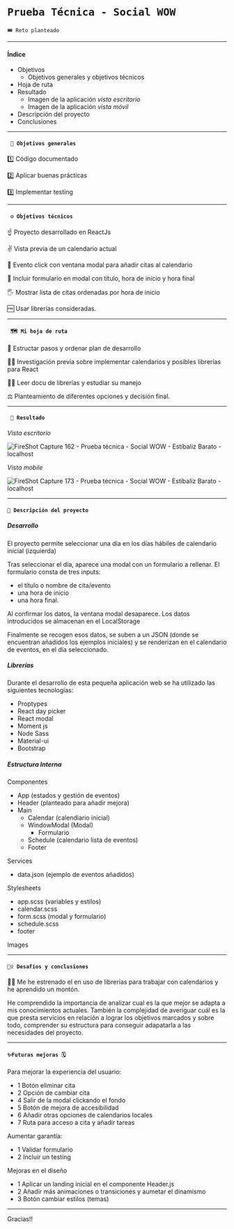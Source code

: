 # `Prueba Técnica - Social WOW `

`🎟 Reto planteado`

---

#### Índice

- Objetivos
  - Objetivos generales y objetivos técnicos
- Hoja de ruta
- Resultado
  - Imagen de la aplicación _vista escritorio_
  - Imagen de la aplicación _vista móvil_
- Descripción del proyecto
- Conclusiones

---

#### ` 🏁 Objetivos generales`

1️⃣ Código documentado

2️⃣ Aplicar buenas prácticas

3️⃣ Implementar testing

---

#### ` ⚙️ Objetivos técnicos`

☝ Proyecto desarrollado en ReactJs

✌️ Vista previa de un calendario actual

🤟 Evento click con ventana modal para añadir citas al calendario

🖖 Incluir formulario en modal con título, hora de inicio y hora final

🖐 Mostrar lista de citas ordenadas por hora de inicio

🆓 Usar librerías consideradas.

---

#### ` 🗺 Mi hoja de ruta`

📝 Estructar pasos y ordenar plan de desarrollo

🕵️‍♀️ Investigación previa sobre implementar calendarios y posibles librerías para React

👩‍💻 Leer docu de librerías y estudiar su manejo

⚖️ Planteamiento de diferentes opciones y decisión final.

---

#### ` 📸 Resultado`

_Vista escritorio_

![FireShot Capture 162 - Prueba técnica - Social WOW - Estíbaliz Barato - localhost](https://user-images.githubusercontent.com/70572595/105962080-a3ca7680-607f-11eb-88d9-463fe27fe36c.png)

_Vista mobile_

![FireShot Capture 173 - Prueba técnica - Social WOW - Estíbaliz Barato - localhost](https://user-images.githubusercontent.com/70572595/105962502-33702500-6080-11eb-9764-9457c174ab35.png)

---

#### `🚀 Descripción del proyecto`

##### Desarrollo

El proyecto permite seleccionar una día en los días hábiles de calendario inicial (izquierda)

Tras seleccionar el día, aparece una modal con un formulario a rellenar.
El formulario consta de tres inputs:

- el título o nombre de cita/evento
- una hora de inicio
- una hora final.

Al confirmar los datos, la ventana modal desaparece. Los datos introducidos se almacenan en el LocalStorage

Finalmente se recogen esos datos, se suben a un JSON (donde se encuentran añadidos los ejemplos iniciales) y se renderizan en el calendario de eventos, en el día seleccionado.

##### Librerías

Durante el desarrollo de esta pequeña aplicación web se ha utilizado las siguientes tecnologías:

- Proptypes
- React day picker
- React modal
- Moment js
- Node Sass
- Material-ui
- Bootstrap

##### Estructura Interna

Componentes

- App (estados y gestión de eventos)
- Header (planteado para añadir mejora)
- Main
  - Calendar (calendiario inicial)
  - WindowModal (Modal)
    - Formulario
  - Schedule (calendario lista de eventos)
  - Footer

Services

- data.json (ejemplo de eventos añadidos)

Stylesheets

- app.scss (variables y estilos)
- calendar.scss
- form.scss (modal y formulario)
- schedule.scss
- footer

Images

---

#### `🧗‍♀️ Desafíos y conclusiones `

👩‍💻 Me he estrenado el en uso de librerías para trabajar con calendarios y he aprendido un montón.

He comprendido la importancia de analizar cual es la que mejor se adapta a mis conocimientos actuales. También la complejidad de averiguar cuál es la que presta servicios en relación a lograr los objetivos marcados y sobre todo, comprender su estructura para conseguir adapatarla a las necesidades del proyecto.

---

#### `✨Futuras mejoras 🗓 `

Para mejorar la experiencia del usuario:

- 1 Botón eliminar cita
- 2 Opción de cambiar cita
- 4 Salir de la modal clickando el fondo
- 5 Botón de mejora de accesibilidad
- 6 Añadir otras opciones de calendarios locales
- 7 Ruta para acceso a cita y añadir tareas

Aumentar garantía:

- 1 Validar formulario
- 2 Incluir un testing

Mejoras en el diseño

- 1 Aplicar un landing inicial en el componente Header.js
- 2 Añadir más animaciones o transiciones y aumetar el dinamismo
- 3 Botón cambiar estilos (temas)

---

Gracias!!
